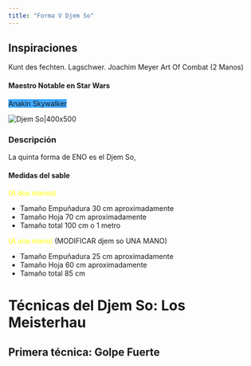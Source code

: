 ```yaml
---
title: "Forma V Djem So"
---
```



## Inspiraciones
Kunt des fechten. Lagschwer. Joachim Meyer Art Of Combat (2 Manos)

#### Maestro Notable en Star Wars

<span style="background:#40a9ff">Anakin Skywalker</span>

![Djem So|400x500](Anakin_Skywalker_RotS.png)

### Descripción
La quinta forma de ENO es el Djem So, 

#### Medidas del sable

<font color="#ffff00">(A dos manos)</font>
- Tamaño Empuñadura 30 cm aproximadamente
- Tamaño Hoja 70 cm aproximadamente
- Tamaño total 100 cm o 1 metro

<font color="#ffff00">(A una mano)</font> (MODIFICAR djem so UNA MANO)
- Tamaño Empuñadura 25 cm aproximadamente
- Tamaño Hoja 60 cm aproximadamente
- Tamaño total 85 cm


# Técnicas del Djem So: Los Meisterhau



## Primera técnica: Golpe Fuerte